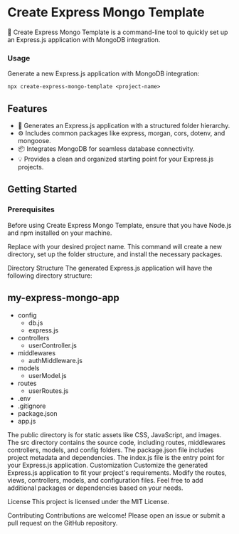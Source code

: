 # Create Express Mongo Template

🐳 Create Express Mongo Template is a command-line tool to quickly set up an Express.js application with MongoDB integration.

### Usage

Generate a new Express.js application with MongoDB integration:

```shell
npx create-express-mongo-template <project-name>
```

## Features

- 🚀 Generates an Express.js application with a structured folder hierarchy.
- ⚙️ Includes common packages like express, morgan, cors, dotenv, and mongoose.
- 📦 Integrates MongoDB for seamless database connectivity.
- 💡 Provides a clean and organized starting point for your Express.js projects.

## Getting Started

### Prerequisites

Before using Create Express Mongo Template, ensure that you have Node.js and npm installed on your machine.

Replace <project-name> with your desired project name. This command will create a new directory, set up the folder structure, and install the necessary packages.

Directory Structure
The generated Express.js application will have the following directory structure:

## my-express-mongo-app

- config
  - db.js
  - express.js
- controllers
  - userController.js
- middlewares
  - authMiddleware.js
- models
  - userModel.js
- routes
  - userRoutes.js
- .env
- .gitignore
- package.json
- app.js

The public directory is for static assets like CSS, JavaScript, and images.
The src directory contains the source code, including routes, middlewares controllers, models, and config folders.
The package.json file includes project metadata and dependencies.
The index.js file is the entry point for your Express.js application.
Customization
Customize the generated Express.js application to fit your project's requirements. Modify the routes, views, controllers, models, and configuration files. Feel free to add additional packages or dependencies based on your needs.

License
This project is licensed under the MIT License.

Contributing
Contributions are welcome! Please open an issue or submit a pull request on the GitHub repository.
